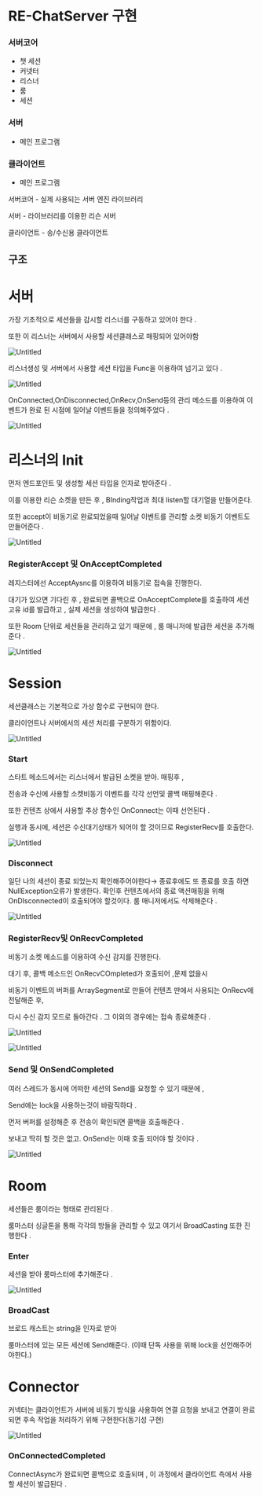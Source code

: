# RE-ChatServer 구현

### 서버코어

- 챗 세션
- 커넷터
- 리스너
- 룸
- 세션

### 서버

- 메인 프로그램

### 클라이언트

- 메인 프로그램

서버코어 - 실제 사용되는 서버 엔진 라이브러리 

서버 - 라이브러리를 이용한 리슨 서버 

클라이언트 - 송/수신용 클라이언트 

## 구조

# 서버

가장 기초적으로 세션들을 감시할 리스너를 구동하고 있어야 한다 .

또한 이 리스너는 서버에서 사용할 세션클래스로 매핑되어 있어야함 

![Untitled](https://prod-files-secure.s3.us-west-2.amazonaws.com/d74a27e5-3e7c-426b-98d8-29ac71898b73/0e39d2e1-fbd8-4eba-9792-60dd170987b9/Untitled.png)

리스너생성 및 서버에서 사용할 세션 타입을 Func을 이용하여 넘기고 있다 .

![Untitled](https://prod-files-secure.s3.us-west-2.amazonaws.com/d74a27e5-3e7c-426b-98d8-29ac71898b73/2cfbe206-4e16-42f3-8c22-726dffba0557/Untitled.png)

OnConnected,OnDisconnected,OnRecv,OnSend등의 관리 메소드를 이용하여 이벤트가 완료 된 시점에 일어날 이벤트들을 정의해주었다 .

![Untitled](https://prod-files-secure.s3.us-west-2.amazonaws.com/d74a27e5-3e7c-426b-98d8-29ac71898b73/adbdf513-31ec-49cb-a8ec-a334cd477044/Untitled.png)

# 리스너의 Init

먼저 엔드포인트 및 생성할 세션 타입을 인자로 받아준다 .

이를 이용한 리슨 소켓을 만든 후 , BInding작업과 최대 listen할 대기열을 만들어준다.

또한 accept이 비동기로 완료되었을때 일어날 이벤트를 관리할 소켓 비동기 이벤트도 만들어준다 .

 

![Untitled](https://prod-files-secure.s3.us-west-2.amazonaws.com/d74a27e5-3e7c-426b-98d8-29ac71898b73/215af342-3752-48c5-818a-bb2ed0296762/Untitled.png)

### RegisterAccept 및 OnAcceptCompleted

레지스터에선 AcceptAysnc를 이용하여 비동기로 접속을 진행한다. 

대기가 있으면 기다린 후 , 완료되면 콜백으로 OnAcceptComplete를 호출하여 
세션 고유 id를 발급하고 , 실제 세션을 생성하여 발급한다 .

또한 Room 단위로 세션들을 관리하고 있기 때문에 , 룸 매니저에 발급한 세션을 추가해준다 .

![Untitled](https://prod-files-secure.s3.us-west-2.amazonaws.com/d74a27e5-3e7c-426b-98d8-29ac71898b73/31f90746-1ff0-40e9-baa6-006bec0f5918/Untitled.png)

# Session

세션클래스는 기본적으로 가상 함수로 구현되야 한다.

클라이언트나 서버에서의 세션 처리를 구분하기 위함이다.

![Untitled](https://prod-files-secure.s3.us-west-2.amazonaws.com/d74a27e5-3e7c-426b-98d8-29ac71898b73/2c0bd1dc-00a1-45d4-88b8-f407476fb5cc/Untitled.png)

### Start

스타트 메소드에서는 리스너에서 발급된 소켓을 받아. 매핑후 , 

전송과 수신에 사용할 소켓비동기 이벤트를 각각 선언및 콜백 매핑해준다 .

또한 컨텐츠 상에서 사용할 추상 함수인 OnConnect는 이때 선언된다 .

실행과 동시에, 세션은 수신대기상태가 되어야 할 것이므로 RegisterRecv를 호출한다. 

![Untitled](https://prod-files-secure.s3.us-west-2.amazonaws.com/d74a27e5-3e7c-426b-98d8-29ac71898b73/6d582569-68d0-4c7c-911b-78811093e20c/Untitled.png)

### Disconnect

일단 나의 세션이 종료 되었는지 확인해주어야한다→ 종료후에도 또 종료를 호출 하면 
NullException오류가 발생한다. 확인후 컨텐츠에서의 종료 액션매핑을 위해 OnDIsconnected이 호출되어야 할것이다. 룸 매니저에서도 삭제해준다 .

![Untitled](https://prod-files-secure.s3.us-west-2.amazonaws.com/d74a27e5-3e7c-426b-98d8-29ac71898b73/391cec8c-11af-45c3-b603-497c066e5d2e/Untitled.png)

### RegisterRecv및 OnRecvCompleted

비동기 소켓 메소드를 이용하여 수신 감지를 진행한다. 

대기 후, 콜백 메소드인 OnRecvCOmpleted가 호출되어 ,문제 없을시 

비동기 이벤트의 버퍼를 ArraySegment로 만들어 컨텐츠 딴에서 사용되는 OnRecv에 전달해준 후, 

다시 수신 감지 모드로 돌아간다 . 그 이외의 경우에는 접속 종료해준다 .

![Untitled](https://prod-files-secure.s3.us-west-2.amazonaws.com/d74a27e5-3e7c-426b-98d8-29ac71898b73/dc6a778d-da63-4a3f-9fee-2e1ced27faf6/Untitled.png)

![Untitled](https://prod-files-secure.s3.us-west-2.amazonaws.com/d74a27e5-3e7c-426b-98d8-29ac71898b73/fa0b7272-44d5-4070-94ce-1bed908eea3d/Untitled.png)

### Send 및 OnSendCompleted

여러 스레드가 동시에 어떠한 세션의 Send를 요청할 수 있기 때문에 , 

Send에는 lock을 사용하는것이 바람직하다 .

먼저 버퍼를 설정해준 후 전송이 확인되면 콜백을 호출해준다 .

보내고 딱히 할 것은 없고. OnSend는 이때 호출 되어야 할 것이다 .

![Untitled](https://prod-files-secure.s3.us-west-2.amazonaws.com/d74a27e5-3e7c-426b-98d8-29ac71898b73/b8082788-a30d-4b56-be06-4152df23a6c7/Untitled.png)

# Room

세션들은 룸이라는 형태로 관리된다 .

룸마스터 싱글톤을 통해 각각의 방들을 관리할 수 있고 여기서 BroadCasting 또한 진행한다 .

### Enter

세션을 받아 룸마스터에 추가해준다 .

![Untitled](https://prod-files-secure.s3.us-west-2.amazonaws.com/d74a27e5-3e7c-426b-98d8-29ac71898b73/93efe70d-ba67-420b-83d9-7822e5174224/Untitled.png)

### BroadCast

브로드 캐스트는 string을 인자로 받아 

룸마스터에 있는 모든 세션에 Send해준다. (이때 단독 사용을 위해 lock을 선언해주어야한다.)

# Connector

커넥터는 클라이언트가 서버에 비동기 방식을 사용하여 연결 요청을 보내고 연결이 완료되면 후속 작업을 처리하기 위해 구현한다(동기성 구현)

![Untitled](https://prod-files-secure.s3.us-west-2.amazonaws.com/d74a27e5-3e7c-426b-98d8-29ac71898b73/5db9c5da-c865-4003-bd15-0610f67ed599/Untitled.png)

### OnConnectedCompleted

ConnectAsync가 완료되면 콜백으로 호출되며 , 이 과정에서 클라이언트 측에서 사용할 세션이 발급된다 .
